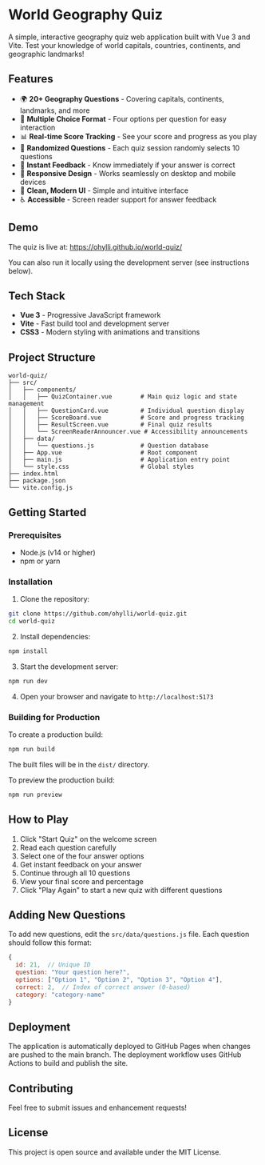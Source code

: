 # World Geography Quiz

A simple, interactive geography quiz web application built with Vue 3 and Vite. Test your knowledge of world capitals, countries, continents, and geographic landmarks!

## Features

- 🌍 **20+ Geography Questions** - Covering capitals, continents, landmarks, and more
- 🎯 **Multiple Choice Format** - Four options per question for easy interaction
- 📊 **Real-time Score Tracking** - See your score and progress as you play
- 🔄 **Randomized Questions** - Each quiz session randomly selects 10 questions
- 💯 **Instant Feedback** - Know immediately if your answer is correct
- 📱 **Responsive Design** - Works seamlessly on desktop and mobile devices
- 🎨 **Clean, Modern UI** - Simple and intuitive interface
- ♿ **Accessible** - Screen reader support for answer feedback

## Demo

The quiz is live at: https://ohylli.github.io/world-quiz/

You can also run it locally using the development server (see instructions below).

## Tech Stack

- **Vue 3** - Progressive JavaScript framework
- **Vite** - Fast build tool and development server
- **CSS3** - Modern styling with animations and transitions

## Project Structure

```
world-quiz/
├── src/
│   ├── components/
│   │   ├── QuizContainer.vue        # Main quiz logic and state management
│   │   ├── QuestionCard.vue         # Individual question display
│   │   ├── ScoreBoard.vue           # Score and progress tracking
│   │   ├── ResultScreen.vue         # Final quiz results
│   │   └── ScreenReaderAnnouncer.vue # Accessibility announcements
│   ├── data/
│   │   └── questions.js             # Question database
│   ├── App.vue                      # Root component
│   ├── main.js                      # Application entry point
│   └── style.css                    # Global styles
├── index.html
├── package.json
└── vite.config.js
```

## Getting Started

### Prerequisites

- Node.js (v14 or higher)
- npm or yarn

### Installation

1. Clone the repository:
```bash
git clone https://github.com/ohylli/world-quiz.git
cd world-quiz
```

2. Install dependencies:
```bash
npm install
```

3. Start the development server:
```bash
npm run dev
```

4. Open your browser and navigate to `http://localhost:5173`

### Building for Production

To create a production build:

```bash
npm run build
```

The built files will be in the `dist/` directory.

To preview the production build:

```bash
npm run preview
```

## How to Play

1. Click "Start Quiz" on the welcome screen
2. Read each question carefully
3. Select one of the four answer options
4. Get instant feedback on your answer
5. Continue through all 10 questions
6. View your final score and percentage
7. Click "Play Again" to start a new quiz with different questions

## Adding New Questions

To add new questions, edit the `src/data/questions.js` file. Each question should follow this format:

```javascript
{
  id: 21,  // Unique ID
  question: "Your question here?",
  options: ["Option 1", "Option 2", "Option 3", "Option 4"],
  correct: 2,  // Index of correct answer (0-based)
  category: "category-name"
}
```

## Deployment

The application is automatically deployed to GitHub Pages when changes are pushed to the main branch. The deployment workflow uses GitHub Actions to build and publish the site.

## Contributing

Feel free to submit issues and enhancement requests!

## License

This project is open source and available under the MIT License.
